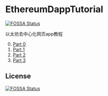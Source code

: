 # EthereumDappTutorial
[![FOSSA Status](https://app.fossa.io/api/projects/git%2Bgithub.com%2FLinXueyuanStdio%2FEthereumDappTutorial.svg?type=shield)](https://app.fossa.io/projects/git%2Bgithub.com%2FLinXueyuanStdio%2FEthereumDappTutorial?ref=badge_shield)


以太坊去中心化网页app教程

0. [Part 0](http://xichen.pub/2018/01/24/2018-01-24-Ethereum-Dapp-Tutorial-Part-0/)
1. [Part 1](http://xichen.pub/2018/01/25/2018-01-25-Ethereum-Dapp-Tutorial-Part-1/)
2. [Part 2](http://xichen.pub/2018/01/26/2018-01-26-Ethereum-Dapp-Tutorial-Part-2/)
3. [Part 3](http://xichen.pub/2018/01/27/2018-01-27-Ethereum-Dapp-Tutorial-Part-3/)




## License
[![FOSSA Status](https://app.fossa.io/api/projects/git%2Bgithub.com%2FLinXueyuanStdio%2FEthereumDappTutorial.svg?type=large)](https://app.fossa.io/projects/git%2Bgithub.com%2FLinXueyuanStdio%2FEthereumDappTutorial?ref=badge_large)